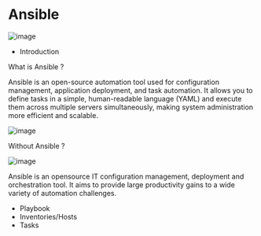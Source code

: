 # Ansible 


![image](https://github.com/Parasharam-DevOps/Veeam-OrientTech-Mumbai/assets/132131379/348fb1fc-9a25-4a34-a030-34dd2c4fb456)


- Introduction

What is Ansible ?

Ansible is an open-source automation tool used for configuration management, application deployment, and task automation. It allows you to define tasks in a simple, human-readable language (YAML) and execute them across multiple servers simultaneously, making system administration more efficient and scalable.

![image](https://github.com/Parasharam-DevOps/Veeam-OrientTech-Mumbai/assets/132131379/46a63da6-882e-4f29-9aa8-d40873ef8e08)


Without Ansible ? 

![image](https://github.com/Parasharam-DevOps/Veeam-OrientTech-Mumbai/assets/132131379/83868b4c-e46b-4068-b886-0929e003bc73)





Ansible is an opensource IT configuration management, deployment and orchestration tool. It aims
to provide large productivity gains to a wide variety of automation challenges.

- Playbook
- Inventories/Hosts
- Tasks
